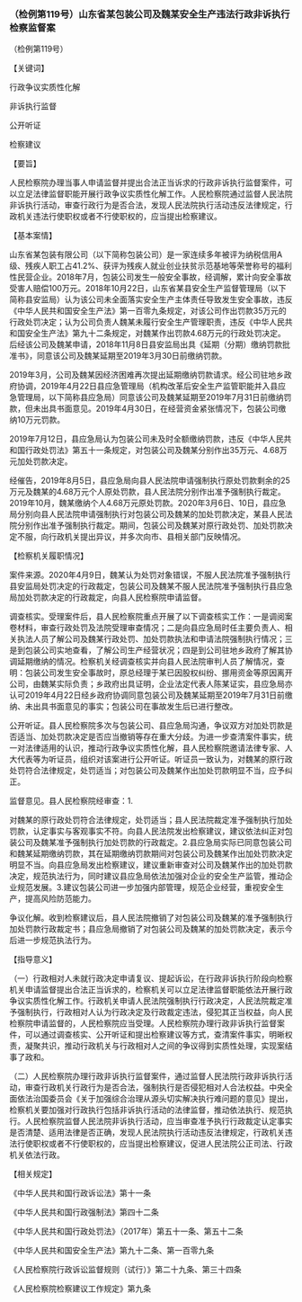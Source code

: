 ### （检例第119号）山东省某包装公司及魏某安全生产违法行政非诉执行检察监督案
（检例第119号）

【关键词】

行政争议实质性化解

非诉执行监督

公开听证

检察建议

【要旨】

人民检察院办理当事人申请监督并提出合法正当诉求的行政非诉执行监督案件，可以立足法律监督职能开展行政争议实质性化解工作。人民检察院通过监督人民法院非诉执行活动，审查行政行为是否合法，发现人民法院执行活动违反法律规定，行政机关违法行使职权或者不行使职权的，应当提出检察建议。

【基本案情】

山东省某包装有限公司（以下简称包装公司）是一家连续多年被评为纳税信用A级、残疾人职工占41.2%、获评为残疾人就业创业扶贫示范基地等荣誉称号的福利性民营企业。2018年7月，包装公司发生一般安全事故，经调解，累计向安全事故受害人赔偿100万元。2018年10月22日，山东省某县安全生产监督管理局（以下简称县安监局）认为该公司未全面落实安全生产主体责任导致发生安全事故，违反《中华人民共和国安全生产法》第一百零九条规定，对该公司作出罚款35万元的行政处罚决定；认为公司负责人魏某未履行安全生产管理职责，违反《中华人民共和国安全生产法》第九十二条规定，对魏某作出罚款4.68万元的行政处罚决定。后经该公司及魏某申请，2018年11月8日县安监局出具《延期（分期）缴纳罚款批准书》，同意该公司及魏某延期至2019年3月30日前缴纳罚款。

2019年3月，公司及魏某因经济困难再次提出延期缴纳罚款请求。经公司驻地乡政府协调，2019年4月22日县应急管理局（机构改革后安全生产监管职能并入县应急管理局，以下简称县应急局）同意该公司及魏某延期至2019年7月31日前缴纳罚款，但未出具书面意见。2019年4月30日，在经营资金紧张情况下，包装公司缴纳10万元罚款。

2019年7月12日，县应急局认为包装公司未及时全额缴纳罚款，违反《中华人民共和国行政处罚法》第五十一条规定，对包装公司及魏某分别作出35万元、4.68万元加处罚款决定。

经催告，2019年8月5日，县应急局向县人民法院申请强制执行原处罚款剩余的25万元及魏某的4.68万元个人原处罚款，县人民法院分别作出准予强制执行裁定。2019年10月，魏某缴纳个人4.68万元原处罚款。2020年3月6日、10日，县应急局分别向县人民法院申请强制执行对包装公司及魏某的加处罚款决定，某县人民法院分别作出准予强制执行裁定。期间，包装公司及魏某对原行政处罚、加处罚款决定不服，向行政机关提出异议，并多次向市、县相关部门反映情况。

【检察机关履职情况】

案件来源。2020年4月9日，魏某认为处罚对象错误，不服人民法院准予强制执行县安监局处罚决定的行政裁定，包装公司及魏某不服人民法院准予强制执行县应急局加处罚款决定的行政裁定，向县人民检察院申请监督。

调查核实。受理案件后，县人民检察院重点开展了以下调查核实工作：一是调阅案卷材料，审查行政处罚及法院受理审查情况；二是向县应急局时任主要负责人、相关执法人员了解公司及魏某行政处罚、加处罚款执法和申请法院强制执行情况；三是到包装公司实地查看，了解公司生产经营状况；四是到公司驻地乡政府了解其协调延期缴纳的情况。检察机关经调查核实并向县人民法院审判人员了解情况，查明：包装公司发生安全事故时，原总经理于某已因股权纠纷、挪用资金等原因离开公司，由魏某实际负责；乡政府出具证明，企业法定代表人陈某证实，县应急局亦认可2019年4月22日经乡政府协调同意包装公司及魏某延期至2019年7月31日前缴纳、未出具书面意见的事实；包装公司在事故发生后已进行整改。

公开听证。县人民检察院多次与包装公司、县应急局沟通，争议双方对加处罚款是否适当、加处罚款决定是否应当撤销等存在重大分歧。为进一步查清案件事实，统一对法律适用的认识，推动行政争议实质性化解，县人民检察院邀请法律专家、人大代表等为听证员，组织对该案进行公开听证。听证员一致认为，对魏某的原行政处罚符合法律规定，处罚适当；对包装公司及魏某作出加处罚款明显不当，应予纠正。

监督意见。县人民检察院经审查：1.

对魏某的原行政处罚符合法律规定，处罚适当；县人民法院裁定准予强制执行加处罚款，认定事实与客观事实不符。向县人民法院发出检察建议，建议依法纠正对包装公司及魏某准予强制执行加处罚款的行政裁定。2.县应急局实际已同意包装公司和魏某延期缴纳罚款，其在延期缴纳罚款期间对包装公司及魏某作出加处罚款决定明显不当。向县应急局发出检察建议，建议重新审查对公司及魏某作出的加处罚款决定，规范执法行为，同时建议县应急局依法加强对企业的安全生产监管，推动企业规范发展。3.建议包装公司进一步加强内部管理，规范企业经营，重视安全生产，提高风险防范能力。

争议化解。收到检察建议后，县人民法院撤销了对包装公司及魏某的准予强制执行加处罚款行政裁定书；县应急局撤销了对包装公司及魏某的加处罚款决定，表示今后进一步规范执法行为。

【指导意义】

（一）行政相对人未就行政决定申请复议、提起诉讼，在行政非诉执行阶段向检察机关申请监督提出合法正当诉求的，检察机关可以立足法律监督职能依法开展行政争议实质性化解工作。行政机关申请人民法院强制执行行政决定，人民法院裁定准予强制执行，行政相对人认为行政决定及行政裁定违法，侵犯其正当权益，向人民检察院申请监督的，人民检察院应当受理。人民检察院办理行政非诉执行监督案件，可以通过调查核实、公开听证和提出检察建议等方式，查清案件事实，明晰权责，凝聚共识，推动行政机关与行政相对人之间的争议得到实质性处理，实现案结事了政和。

（二）人民检察院办理行政非诉执行监督案件，通过监督人民法院行政非诉执行活动，审查行政机关行政行为是否合法，强制执行是否侵犯相对人合法权益。中央全面依法治国委员会《关于加强综合治理从源头切实解决执行难问题的意见》提出，检察机关要加强对行政执行包括非诉执行活动的法律监督，推动依法执行、规范执行。人民检察院监督人民法院非诉执行活动，应当审查准予执行行政裁定认定事实是否清楚、适用法律是否正确，发现人民法院执行活动违反法律规定，行政机关违法行使职权或者不行使职权的，应当提出检察建议，促进人民法院公正司法、行政机关依法行政。

【相关规定】

《中华人民共和国行政诉讼法》第十一条

《中华人民共和国行政强制法》第四十二条

《中华人民共和国行政处罚法》（2017年）第五十一条、第五十二条

《中华人民共和国安全生产法》第九十二条、第一百零九条

《人民检察院行政诉讼监督规则（试行）》第二十九条、第三十四条

《人民检察院检察建议工作规定》第九条
